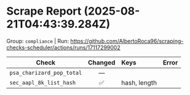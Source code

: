 # Scrape Report (2025-08-21T04:43:39.284Z)

Group: `compliance`  |  Run: https://github.com/AlbertoRoca96/scraping-checks-scheduler/actions/runs/17117299002

| Check | Changed | Keys | Error |
|---|:---:|:--|:--|
| `psa_charizard_pop_total` | — |  |  |
| `sec_aapl_8k_list_hash` | ✅ | hash, length |  |
